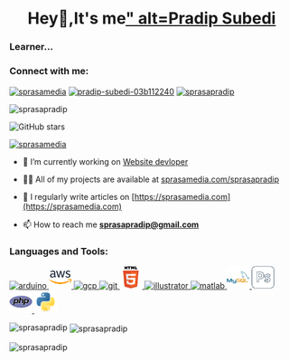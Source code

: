 <h1 align="center">Hey👋,It's me<a href="https://pradipsubedi1.com.np/" target="blank">" alt=Pradip Subedi</a> </h1>
<h3 align="left">Learner...</h3>
<h3 align="left">Connect with me:</h3>
<p align="left">
<a href="https://twitter.com/sprasamedia" target="blank"><img align="center" src="https://raw.githubusercontent.com/rahuldkjain/github-profile-readme-generator/master/src/images/icons/Social/twitter.svg" alt="sprasamedia" height="30" width="40" /></a>
<a href="https://linkedin.com/in/pradip-subedi-03b112240" target="blank"><img align="center" src="https://raw.githubusercontent.com/rahuldkjain/github-profile-readme-generator/master/src/images/icons/Social/linked-in-alt.svg" alt="pradip-subedi-03b112240" height="30" width="40" /></a>
<a href="https://fb.com/sprasapradip" target="blank"><img align="center" src="https://raw.githubusercontent.com/rahuldkjain/github-profile-readme-generator/master/src/images/icons/Social/facebook.svg" alt="sprasapradip" height="30" width="40" /></a>
</p>


<p align="left"> <img src="https://komarev.com/ghpvc/?username=sprasapradip&label=Profile%20views&color=0e75b6&style=flat" alt="sprasapradip" /> </p>

![GitHub stars](https://img.shields.io/github/stars/sprasapradip?style=social)
<p align="left"> <a href="https://twitter.com/sprasamedia" target="blank"><img src="https://img.shields.io/twitter/follow/sprasamedia?logo=twitter&style=for-the-badge" alt="sprasamedia" /></a> </p>

- 🔭 I’m currently working on [Website devloper](https://sprasamedia.com/projects)

- 👨‍💻 All of my projects are available at [sprasamedia.com/sprasapradip](sprasamedia.com/sprasapradip)

- 📝 I regularly write articles on [https://sprasamedia.com](https://sprasamedia.com)

- 📫 How to reach me **sprasapradip@gmail.com**


<h3 align="left">Languages and Tools:</h3>
<p align="left"> <a href="https://www.arduino.cc/" target="_blank" rel="noreferrer"> <img src="https://cdn.worldvectorlogo.com/logos/arduino-1.svg" alt="arduino" width="40" height="40"/> </a> <a href="https://aws.amazon.com" target="_blank" rel="noreferrer"> <img src="https://raw.githubusercontent.com/devicons/devicon/master/icons/amazonwebservices/amazonwebservices-original-wordmark.svg" alt="aws" width="40" height="40"/> </a> <a href="https://cloud.google.com" target="_blank" rel="noreferrer"> <img src="https://www.vectorlogo.zone/logos/google_cloud/google_cloud-icon.svg" alt="gcp" width="40" height="40"/> </a> <a href="https://git-scm.com/" target="_blank" rel="noreferrer"> <img src="https://www.vectorlogo.zone/logos/git-scm/git-scm-icon.svg" alt="git" width="40" height="40"/> </a> <a href="https://www.w3.org/html/" target="_blank" rel="noreferrer"> <img src="https://raw.githubusercontent.com/devicons/devicon/master/icons/html5/html5-original-wordmark.svg" alt="html5" width="40" height="40"/> </a> <a href="https://www.adobe.com/in/products/illustrator.html" target="_blank" rel="noreferrer"> <img src="https://www.vectorlogo.zone/logos/adobe_illustrator/adobe_illustrator-icon.svg" alt="illustrator" width="40" height="40"/> </a> <a href="https://www.mathworks.com/" target="_blank" rel="noreferrer"> <img src="https://upload.wikimedia.org/wikipedia/commons/2/21/Matlab_Logo.png" alt="matlab" width="40" height="40"/> </a> <a href="https://www.mysql.com/" target="_blank" rel="noreferrer"> <img src="https://raw.githubusercontent.com/devicons/devicon/master/icons/mysql/mysql-original-wordmark.svg" alt="mysql" width="40" height="40"/> </a> <a href="https://www.photoshop.com/en" target="_blank" rel="noreferrer"> <img src="https://raw.githubusercontent.com/devicons/devicon/master/icons/photoshop/photoshop-line.svg" alt="photoshop" width="40" height="40"/> </a> <a href="https://www.php.net" target="_blank" rel="noreferrer"> <img src="https://raw.githubusercontent.com/devicons/devicon/master/icons/php/php-original.svg" alt="php" width="40" height="40"/> </a> <a href="https://www.python.org" target="_blank" rel="noreferrer"> <img src="https://raw.githubusercontent.com/devicons/devicon/master/icons/python/python-original.svg" alt="python" width="40" height="40"/> </a> </p>

<p><img align="left" src="https://github-readme-stats.vercel.app/api/top-langs?username=sprasapradip&show_icons=true&locale=en&layout=compact" alt="sprasapradip" /></p>

<p>&nbsp;<img align="center" src="https://github-readme-stats.vercel.app/api?username=sprasapradip&show_icons=true&locale=en" alt="sprasapradip" /></p>

<p><img align="center" src="https://github-readme-streak-stats.herokuapp.com/?user=sprasapradip&" alt="sprasapradip" /></p>

